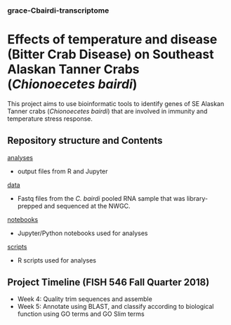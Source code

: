### grace-Cbairdi-transcriptome

# Effects of temperature and disease (Bitter Crab Disease) on Southeast Alaskan Tanner Crabs (_Chionoecetes bairdi_)
This project aims to use bioinformatic tools to identify genes of SE Alaskan Tanner crabs (_Chionoecetes bairdi_) that are involved in immunity and temperature stress response. 

## Repository structure and Contents
[analyses](https://github.com/fish546-2018/grace-Cbairdi-transcriptome/tree/master/analyses)
- output files from R and Jupyter

[data](https://github.com/fish546-2018/grace-Cbairdi-transcriptome/tree/master/data)
- Fastq files from the _C. bairdi_ pooled RNA sample that was library-prepped and sequenced at the NWGC. 

[notebooks](https://github.com/fish546-2018/grace-Cbairdi-transcriptome/tree/master/notebooks)
- Jupyter/Python notebooks used for analyses

[scripts](https://github.com/fish546-2018/grace-Cbairdi-transcriptome/tree/master/scripts)
- R scripts used for analyses

## Project Timeline (FISH 546 Fall Quarter 2018)
- Week 4: Quality trim sequences and assemble
- Week 5: Annotate using BLAST, and classify according to biological function using GO terms and GO Slim terms 

